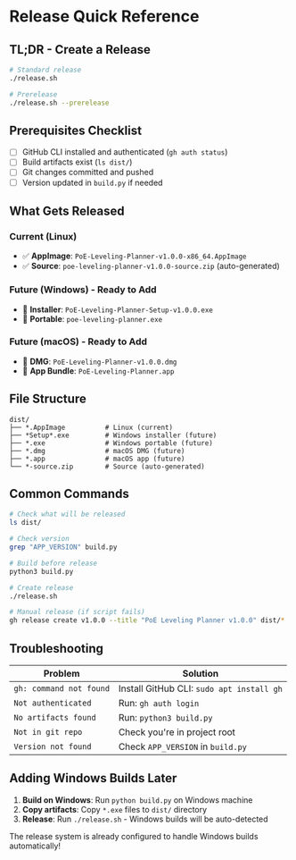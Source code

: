 # Release Quick Reference

## TL;DR - Create a Release

```bash
# Standard release
./release.sh

# Prerelease
./release.sh --prerelease
```

## Prerequisites Checklist

- [ ] GitHub CLI installed and authenticated (`gh auth status`)
- [ ] Build artifacts exist (`ls dist/`)
- [ ] Git changes committed and pushed
- [ ] Version updated in `build.py` if needed

## What Gets Released

### Current (Linux)
- ✅ **AppImage**: `PoE-Leveling-Planner-v1.0.0-x86_64.AppImage`
- ✅ **Source**: `poe-leveling-planner-v1.0.0-source.zip` (auto-generated)

### Future (Windows) - Ready to Add
- 🔄 **Installer**: `PoE-Leveling-Planner-Setup-v1.0.0.exe`
- 🔄 **Portable**: `poe-leveling-planner.exe`

### Future (macOS) - Ready to Add
- 🔄 **DMG**: `PoE-Leveling-Planner-v1.0.0.dmg`
- 🔄 **App Bundle**: `PoE-Leveling-Planner.app`

## File Structure

```
dist/
├── *.AppImage          # Linux (current)
├── *Setup*.exe         # Windows installer (future)
├── *.exe               # Windows portable (future)
├── *.dmg               # macOS DMG (future)
├── *.app               # macOS app (future)
└── *-source.zip        # Source (auto-generated)
```

## Common Commands

```bash
# Check what will be released
ls dist/

# Check version
grep "APP_VERSION" build.py

# Build before release
python3 build.py

# Create release
./release.sh

# Manual release (if script fails)
gh release create v1.0.0 --title "PoE Leveling Planner v1.0.0" dist/*
```

## Troubleshooting

| Problem | Solution |
|---------|----------|
| `gh: command not found` | Install GitHub CLI: `sudo apt install gh` |
| `Not authenticated` | Run: `gh auth login` |
| `No artifacts found` | Run: `python3 build.py` |
| `Not in git repo` | Check you're in project root |
| `Version not found` | Check `APP_VERSION` in `build.py` |

## Adding Windows Builds Later

1. **Build on Windows**: Run `python build.py` on Windows machine
2. **Copy artifacts**: Copy `*.exe` files to `dist/` directory
3. **Release**: Run `./release.sh` - Windows builds will be auto-detected

The release system is already configured to handle Windows builds automatically! 